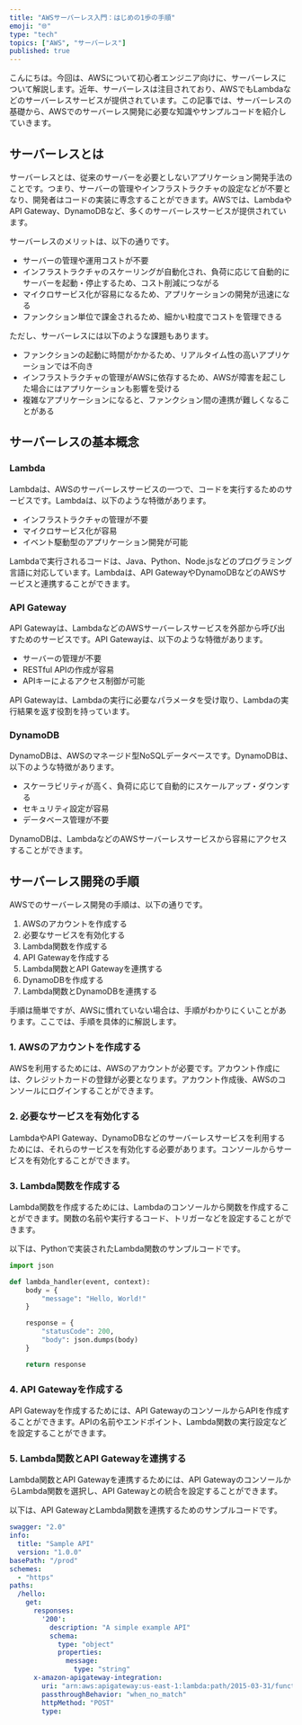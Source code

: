 ```yaml
---
title: "AWSサーバーレス入門：はじめの1歩の手順"
emoji: "🌐"
type: "tech"
topics: ["AWS", "サーバーレス"]
published: true
---
```


こんにちは。今回は、AWSについて初心者エンジニア向けに、サーバーレスについて解説します。近年、サーバーレスは注目されており、AWSでもLambdaなどのサーバーレスサービスが提供されています。この記事では、サーバーレスの基礎から、AWSでのサーバーレス開発に必要な知識やサンプルコードを紹介していきます。

## サーバーレスとは

サーバーレスとは、従来のサーバーを必要としないアプリケーション開発手法のことです。つまり、サーバーの管理やインフラストラクチャの設定などが不要となり、開発者はコードの実装に専念することができます。AWSでは、LambdaやAPI Gateway、DynamoDBなど、多くのサーバーレスサービスが提供されています。

サーバーレスのメリットは、以下の通りです。

- サーバーの管理や運用コストが不要
- インフラストラクチャのスケーリングが自動化され、負荷に応じて自動的にサーバーを起動・停止するため、コスト削減につながる
- マイクロサービス化が容易になるため、アプリケーションの開発が迅速になる
- ファンクション単位で課金されるため、細かい粒度でコストを管理できる

ただし、サーバーレスには以下のような課題もあります。

- ファンクションの起動に時間がかかるため、リアルタイム性の高いアプリケーションでは不向き
- インフラストラクチャの管理がAWSに依存するため、AWSが障害を起こした場合にはアプリケーションも影響を受ける
- 複雑なアプリケーションになると、ファンクション間の連携が難しくなることがある

## サーバーレスの基本概念

### Lambda

Lambdaは、AWSのサーバーレスサービスの一つで、コードを実行するためのサービスです。Lambdaは、以下のような特徴があります。

- インフラストラクチャの管理が不要
- マイクロサービス化が容易
- イベント駆動型のアプリケーション開発が可能

Lambdaで実行されるコードは、Java、Python、Node.jsなどのプログラミング言語に対応しています。Lambdaは、API GatewayやDynamoDBなどのAWSサービスと連携することができます。

### API Gateway

API Gatewayは、LambdaなどのAWSサーバーレスサービスを外部から呼び出すためのサービスです。API Gatewayは、以下のような特徴があります。

- サーバーの管理が不要
- RESTful APIの作成が容易
- APIキーによるアクセス制御が可能

API Gatewayは、Lambdaの実行に必要なパラメータを受け取り、Lambdaの実行結果を返す役割を持っています。

### DynamoDB

DynamoDBは、AWSのマネージド型NoSQLデータベースです。DynamoDBは、以下のような特徴があります。

- スケーラビリティが高く、負荷に応じて自動的にスケールアップ・ダウンする
- セキュリティ設定が容易
- データベース管理が不要

DynamoDBは、LambdaなどのAWSサーバーレスサービスから容易にアクセスすることができます。

## サーバーレス開発の手順

AWSでのサーバーレス開発の手順は、以下の通りです。

1. AWSのアカウントを作成する
2. 必要なサービスを有効化する
3. Lambda関数を作成する
4. API Gatewayを作成する
5. Lambda関数とAPI Gatewayを連携する
6. DynamoDBを作成する
7. Lambda関数とDynamoDBを連携する

手順は簡単ですが、AWSに慣れていない場合は、手順がわかりにくいことがあります。ここでは、手順を具体的に解説します。

### 1. AWSのアカウントを作成する

AWSを利用するためには、AWSのアカウントが必要です。アカウント作成には、クレジットカードの登録が必要となります。アカウント作成後、AWSのコンソールにログインすることができます。

### 2. 必要なサービスを有効化する

LambdaやAPI Gateway、DynamoDBなどのサーバーレスサービスを利用するためには、それらのサービスを有効化する必要があります。コンソールからサービスを有効化することができます。

### 3. Lambda関数を作成する

Lambda関数を作成するためには、Lambdaのコンソールから関数を作成することができます。関数の名前や実行するコード、トリガーなどを設定することができます。

以下は、Pythonで実装されたLambda関数のサンプルコードです。

```python
import json

def lambda_handler(event, context):
    body = {
        "message": "Hello, World!"
    }

    response = {
        "statusCode": 200,
        "body": json.dumps(body)
    }

    return response
```

### 4. API Gatewayを作成する

API Gatewayを作成するためには、API GatewayのコンソールからAPIを作成することができます。APIの名前やエンドポイント、Lambda関数の実行設定などを設定することができます。

### 5. Lambda関数とAPI Gatewayを連携する

Lambda関数とAPI Gatewayを連携するためには、API GatewayのコンソールからLambda関数を選択し、API Gatewayとの統合を設定することができます。

以下は、API GatewayとLambda関数を連携するためのサンプルコードです。

```yaml
swagger: "2.0"
info:
  title: "Sample API"
  version: "1.0.0"
basePath: "/prod"
schemes:
  - "https"
paths:
  /hello:
    get:
      responses:
        '200':
          description: "A simple example API"
          schema:
            type: "object"
            properties:
              message:
                type: "string"
      x-amazon-apigateway-integration:
        uri: "arn:aws:apigateway:us-east-1:lambda:path/2015-03-31/functions/arn:aws:lambda:us-east-1:123456789012:function:HelloWorld/invocations"
        passthroughBehavior: "when_no_match"
        httpMethod: "POST"
        type:
